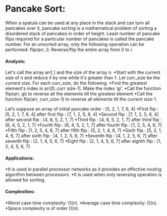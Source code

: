 # Pancake Sort:
When a spatula can be used at any place in the stack and can turn all pancakes over it, pancake sorting is a mathematical problem of sorting a disordered stack of pancakes in order of height. Least number of pancake flips required for a particular number of pancakes is called the pancake number.
For an unsorted array, only the following operation can be performed: 
flip(arr, i): Reverse/flip the entire array from 0 to i.

#### Analysis:
Let's call the array arr[ ] and the size of the array n.
•Start with the current size of n and reduce it by one while it's greater than 1. Let curr_size be the current size. For each  curr_size, do the following.
•Find the greatest element's index in arr[0..curr size-1]. Make the index ‘gi'.
•Call the function flip(arr, gi) to reverse all the elements till the greatest element
•Call the function flip(arr, curr_size-1) to reverse all elements till the current size-1.

Let’s suppose an array of initial pancake order : [5, 2, 1, 7, 6, 4]
•First flip : [5, 2, 1, 7, 6, 4]
 after first flip : [7, 1, 2, 5, 6, 4]
•Second flip : [7, 1, 2, 5, 6, 4]
 after second flip : [4, 6, 5, 2, 1, 7]
•Third flip : [4, 6, 5, 2, 1, 7]
 after third flip : [6, 4, 5, 2, 1, 7]
•Fourth flip : [6, 4, 5, 2, 1, 7]
 after fourth flip : [1, 2, 5, 4, 6, 7]
•Fifth flip : [1, 2, 5, 4, 6, 7]
 after fifth flip : [5, 2, 1, 4, 6, 7]
•Sixth flip : [5, 2, 1, 4, 6, 7]
 after sixth flip : [4, 1, 2, 5, 6, 7]
•Seventh flip : [4, 1, 2, 5, 6, 7]
 after seventh flip : [2, 1, 4, 5, 6, 7]
•Eight flip : [2, 1, 4, 5, 6, 7]
 after eighth flip : [1, 2, 4, 5, 6, 7]


#### Applications:
•It is used in parallel processor networks as it provides an effective routing algorithm between processors.
•It is used when only reversing operation is allowed for sorting.

#### Complexities:
•Worst case time complexity: O(n).
•Average case time complexity: O(n).
•Space complexity is of order O(n).















